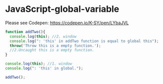 # JavaScript-global-variable
Please see Codepen: https://codepen.io/K-SY/pen/LYbaJVL
``` javascript
function addTwo(){  
  console.log(this); //2. window
  console.log(": 'this' in addTwo function is equal to global this");
  throw('Throw this is a empty function.');
  //2.Uncaught this is a empty function.
}

console.log(this); //1. window
console.log(": 'this' in global.");

addTwo();
```
